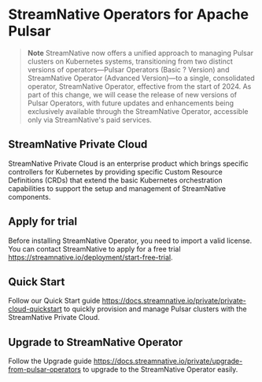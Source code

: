 # StreamNative Operators for Apache Pulsar

> **Note**
> StreamNative now offers a unified approach to managing Pulsar clusters on Kubernetes systems, transitioning from two distinct versions of operators—Pulsar Operators (Basic ? Version) and StreamNative Operator (Advanced Version)—to a single, consolidated operator, StreamNative Operator, effective from the start of 2024. As part of this change, we will cease the release of new versions of Pulsar Operators, with future updates and enhancements being exclusively available through the StreamNative Operator, accessible only via StreamNative's paid services.

## StreamNative Private Cloud

StreamNative Private Cloud is an enterprise product which brings specific controllers for Kubernetes by providing specific Custom Resource Definitions (CRDs) that extend the basic Kubernetes orchestration capabilities to support the setup and management of StreamNative components.

##  Apply for trial
Before installing StreamNative Operator, you need to import a valid license. You can contact StreamNative to apply for a free trial https://streamnative.io/deployment/start-free-trial. 

## Quick Start
Follow our Quick Start guide https://docs.streamnative.io/private/private-cloud-quickstart to quickly provision and manage Pulsar clusters with the StreamNative Private Cloud.

## Upgrade to StreamNative Operator
Follow the Upgrade guide https://docs.streamnative.io/private/upgrade-from-pulsar-operators to upgrade to the StreamNative Operator easily.